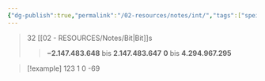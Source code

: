 ```yaml
---
{"dg-publish":true,"permalink":"/02-resources/notes/int/","tags":["speicher","code"],"noteIcon":"","updated":"2025-09-05T10:12:28.000+02:00"}
---
```


>32 [[02 - RESOURCES/Notes/Bit\|Bit]]s
>>**−2.147.483.648** bis **2.147.483.647**
>>**0** bis **4.294.967.295**


>[!example] 
>123
>1
>0
>-69
>